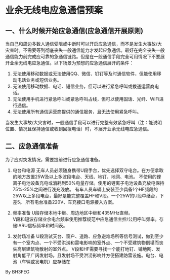 # 业余无线电应急通信预案
## 一、什么时候开始应急通信(应急通信开展原则)
当自己和周边多数人通信受阻或中断时可以开启应急通信，而不是发生大事故/大灾害时。不需要等到彻底丧失一般通信能力才发起应急通信。最好在完全丧失一般通信能力前完成应可靠的急通信链路。但是在一般通信手段完全可用情况下不要展开业余无线电应急通信。以下场景为预想的应急通信展开的条件：  
1. 无法使用移动数据或无法使用QQ、微信、钉钉等及时通信软件，但能使用移动电话业务或短信业务。
2. 无法使用移动数据、电话、短信业务，但可以进行紧急呼叫或拨通运营商电话。
3. 无法使用手机进行紧急呼叫或紧急呼叫占线，但可以使用固话、光纤、WiFi进行通信。
4. 无法使用所有通信运营商提供的通信服务，且无法使用紧急呼叫。

当发生大事故/大灾害时，一般通信手段可以进行完整有效紧急呼叫（注：能说明位置、情况且保持通信或收到回拨电话）时，不展开业余无线电应急通信。
  
## 二、应急通信准备
为了应对突发情况，需要提前进行应急通信准备。
1. 电台和电源
    无车人员必须随身携带U段手台，优先选择双守电台。在方便拿取的地方放置25W及以上多波段电台、天线、地钉、地网、电池。
    不使用的锂离子电池设备充电或消耗到50%电量存储。使用的锂离子电池设备充放电保持75%-25%之间进行浅充浅放。
    有车人员车辆上安装至少具备1个HF频段的25W以上多段电台，最好是能完整覆盖HF和V段。一个25W的U段中继台，下差5。
    所有电台准备220V、车充接口电源接入方案。
    
2. 频率准备
    U段存储本地中继、周边地区中继和435MHz直频。  
    V段和短波存储业余电台频率使用推荐规范中应急通信主控/公用呼叫频率。存储IARU信标频率和时间表。
    
2. 发射场准备
    U段测试天台、窗户、道路、应急避难场所等信号测试，做到至少有一个室内点、一个不受洪涝和雷电影响的室外点、一个不受建筑物倒塌而丧失高层建筑物散射的室外点。
    V段和HF需要寻找一个能打地钉、铺地网、发射角低平广阔发射场。且发射场不受洪涝影响并方便搭建防雷设施。电台、电池（车辆或发电机）应存储在
    
By BH3FEG
